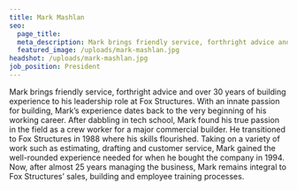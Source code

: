 ```yaml
---
title: Mark Mashlan
seo:
  page_title:
  meta_description: Mark brings friendly service, forthright advice and over 30 years of building experience to his leadership role at Fox Structures.
  featured_image: /uploads/mark-mashlan.jpg
headshot: /uploads/mark-mashlan.jpg
job_position: President
---
```


Mark brings friendly service, forthright advice and over 30 years of building experience to his leadership role at Fox Structures. With an innate passion for building, Mark’s experience dates back to the very beginning of his working career. After dabbling in tech school, Mark found his true passion in the field as a crew worker for a major commercial builder. He transitioned to Fox Structures in 1988 where his skills flourished. Taking on a variety of work such as estimating, drafting and customer service, Mark gained the well-rounded experience needed for when he bought the company in 1994. Now, after almost 25 years managing the business, Mark remains integral to Fox Structures’ sales, building and employee training processes.
